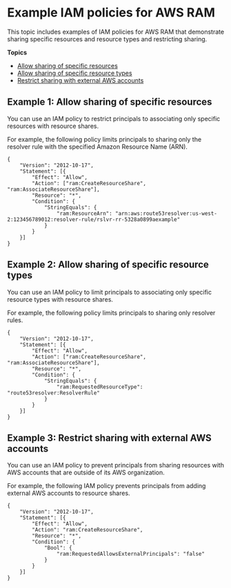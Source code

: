 # Example IAM policies for AWS RAM<a name="security-iam-policies-examples"></a>

This topic includes examples of IAM policies for AWS RAM that demonstrate sharing specific resources and resource types and restricting sharing\.

**Topics**
+ [Allow sharing of specific resources](#owner-share-specific-resources)
+ [Allow sharing of specific resource types](#owner-share-resource-types)
+ [Restrict sharing with external AWS accounts](#control-access-owner-external)

## Example 1: Allow sharing of specific resources<a name="owner-share-specific-resources"></a>

You can use an IAM policy to restrict principals to associating only specific resources with resource shares\.

For example, the following policy limits principals to sharing only the resolver rule with the specified Amazon Resource Name \(ARN\)\.

```
{
    "Version": "2012-10-17",
    "Statement": [{
        "Effect": "Allow",
        "Action": ["ram:CreateResourceShare", "ram:AssociateResourceShare"],
        "Resource": "*",
        "Condition": {
            "StringEquals": {
                "ram:ResourceArn": "arn:aws:route53resolver:us-west-2:123456789012:resolver-rule/rslvr-rr-5328a0899aexample"
            }
        }
    }]
}
```

## Example 2: Allow sharing of specific resource types<a name="owner-share-resource-types"></a>

You can use an IAM policy to limit principals to associating only specific resource types with resource shares\.

For example, the following policy limits principals to sharing only resolver rules\.

```
{
    "Version": "2012-10-17",
    "Statement": [{
        "Effect": "Allow",
        "Action": ["ram:CreateResourceShare", "ram:AssociateResourceShare"],
        "Resource": "*",
        "Condition": {
            "StringEquals": {
                "ram:RequestedResourceType": "route53resolver:ResolverRule"
            }
        }
    }]
}
```

## Example 3: Restrict sharing with external AWS accounts<a name="control-access-owner-external"></a>

You can use an IAM policy to prevent principals from sharing resources with AWS accounts that are outside of its AWS organization\.

For example, the following IAM policy prevents principals from adding external AWS accounts to resource shares\.

```
{
    "Version": "2012-10-17",
    "Statement": [{
        "Effect": "Allow",
        "Action": "ram:CreateResourceShare",
        "Resource": "*",
        "Condition": {
            "Bool": {
                "ram:RequestedAllowsExternalPrincipals": "false"
            }
        }
    }]
}
```